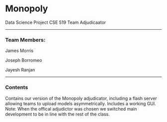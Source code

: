 # Monopoly

Data Science Project CSE 519 Team Adjudicaator

---

### Team Members: 
James Morris 

Joseph Borromeo 

Jayesh Ranjan


 ---
 
### Contents
Contains our version of the Monopoly adjudicator, including a flash server allowing teams to upload models 
asymmetrically. Includes a working GUI. Note: When the offical adjudictor was chosen we switched main development to be in line with the rest of the class.
